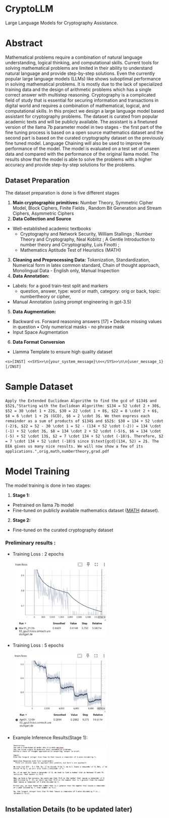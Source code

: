 # CryptoLLM
Large Language Models for Cryptography Assistance.

# Abstract
Mathematical problems require a combination of natural language understanding, logical thinking, and computational skills. Current tools for solving mathematical problems are limited in their ability to understand natural language and provide step-by-step solutions. Even the currently popular large language models (LLMs) like shows suboptimal performance in solving mathematical problems. It is mostly due to the lack of specialized training data and the design of arithmetic problems which has a single correct answer with multistep reasoning. Cryptography is a complicated field of study that is essential for securing information and transactions in digital world and requires a combination of mathematical, logical, and computational skills. In this project we design a large language model based assistant for cryptography problems. The dataset is curated from popular academic texts and will be publicly available. The assistant is a finetuned version of the llama 7b parameter model in two stages - the first part of the fine tuning process is based on a open source mathematics dataset and the second part is based on the curated cryptography dataset on the previously fine tuned model. Language Chaining will also be used to improve the performance of the model. The model is evaluated on a test set of unseen data and compared with the performance of the original llama model. The results show that the model is able to solve the problems with a higher accuracy and provide step-by-step solutions for the problems.



## Dataset Preparation
The dataset preparation is done is five different stages
1. **Main cryptographic primitives:**
    Number Theory, Symmetric Cipher Model, Block Ciphers, Finite Fields , Random Bit Generation and Stream Ciphers, Asymmetric Ciphers
2. **Data Collection and Source**    
- Well-established academic textbooks
    - Cryptography and Network Security, William Stallings ;  Number Theory and Cryptography, Neal Koblitz ; A Gentle Introduction to number theory and Crryptography, Luis Finotti ;
    - Mathematics Aptitude Test of Heuristics (MATH)
3. **Cleaning and Preprocessing Data:**
Tokenization, Standardization, Numerical form in latex common standard, Chain of thought approach, Monolingual Data - English only, Manual Inspection
4. **Data Annotation:**
- Labels: for a good train-test split and markers
    - question, answer, type: word or math, category: orig or back, topic: numbertheory or cipher,
- Manual Annotation (using prompt engineering in gpt-3.5)
5. **Data Augmentation:**
- Backward vs. Forward reasoning answers [17]
    • Deduce missing values in question
    • Only numerical masks - no phrase mask
- Input Space Augmentation

6. **Data Format Conversion**
- Llamma Template to ensure high quality dataset
```
<s>[INST] <<SYS>>\n{your_system_message}\n<</SYS>>\n\n{user_message_1} [/INST]
```
# Sample Dataset
    Apply the Extended Euclidean Algorithm to find the gcd of $134$ and $52$,"Starting with the Euclidean Algorithm: $134 = 52 \cdot 2 + 30$, $52 = 30 \cdot 1 + 22$, $30 = 22 \cdot 1 + 8$, $22 = 8 \cdot 2 + 6$, $8 = 6 \cdot 1 + 2$ (GCD), $6 = 2 \cdot 3$. We then express each remainder as a sum of products of $134$ and $52$: $30 = 134 + 52 \cdot (-2)$, $22 = 52 - 30 \cdot 1 = 52 - (134 + 52 \cdot (-2)) = 134 \cdot (-1) + 52 \cdot 3$, $8 = 134 \cdot 2 + 52 \cdot (-5)$, $6 = 134 \cdot (-5) + 52 \cdot 13$, $2 = 7 \cdot 134 + 52 \cdot (-18)$. Therefore, $2 = 7 \cdot 134 + 52 \cdot (-18)$ since $\text{gcd}(134, 52) = 2$. The EEA gives us many nice results. We will now show a few of its applications.",orig,math,numbertheory,grad.pdf


# Model Training
The model training is done in two stages:
1. **Stage 1:**
- Pretrained on llama 7b model
- Fine-tuned on publicly available mathematics dataset ([MATH](https://github.com/hendrycks/math) dataset).
2. **Stage 2:**
- Fine-tuned on the curated cryptography dataset


### Preliminary results  :

- Training Loss : 2 epochs

    <img src="assets/2-epoch.png" alt="Training Loss: 2 epochs" width="300"/>
    
- Training Loss : 5 epochs

    <img src="assets/5-epoch.png" alt="Training Loss : 5 epochs" width="300"/>

- Example Inference Results(Stage 1):

    <img src="assets/example-inference.png" alt="Example Inference Results(Stage 1):" width="300"/>


## Installation Details (to be updated later)

